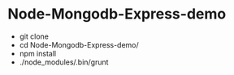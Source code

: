 # Node-Mongodb-Express-demo
* git clone 
* cd Node-Mongodb-Express-demo/
* npm install 
* ./node_modules/.bin/grunt
